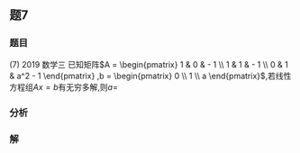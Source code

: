 ## 题7
### 题目
(7) 2019 数学三 
已知矩阵$A = \begin{pmatrix} 1 & 0 &  - 1 \\  1 & 1 &  - 1 \\  0 & 1 & a^2 - 1 \end{pmatrix} ,b = \begin{pmatrix} 0 \\  1 \\  a \end{pmatrix}$,若线性方程组$Ax = b$有无穷多解,则$a =$
### 分析

### 解